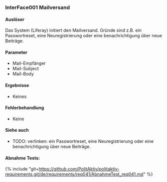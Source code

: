 
### InterFace001 Mailversand


#### Auslöser
Das System (Liferay) initiert den Mailversand. Gründe sind z.B. ein Passwortreset, eine Neuregistrierung oder eine benachrichtigung über neue Beiträge.


#### Parameter
 * Mail-Empfänger
 * Mail-Subject
 * Mail-Body


#### Ergebnisse
 * Keines


#### Fehlerbehandlung
 * Keine


#### Siehe auch
 * TODO: verlinken: ein Passwortreset, eine Neuregistrierung oder eine benachrichtigung über neue Beiträge.


#### Abnahme Tests:
{% include "git+https://github.com/PolitAktiv/politaktiv-requirements.git/de/requirements/req041/AbnahmeTest_req041.md" %} 





